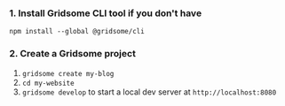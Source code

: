 ### 1. Install Gridsome CLI tool if you don't have

`npm install --global @gridsome/cli`

### 2. Create a Gridsome project

1. `gridsome create my-blog`
2. `cd my-website`
3. `gridsome develop` to start a local dev server at `http://localhost:8080`
